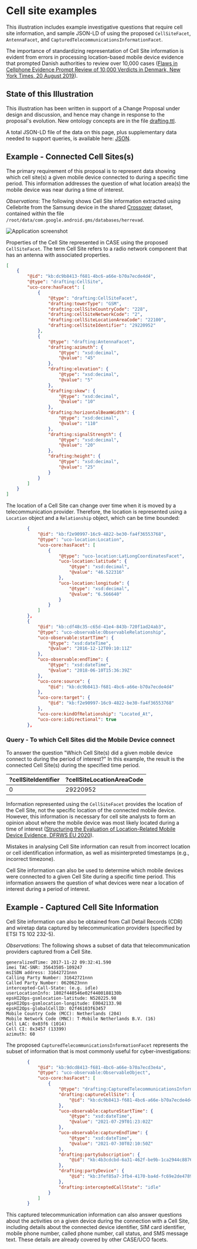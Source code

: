 # Cell site examples

This illustration includes example investigative questions that require cell site information, and sample JSON-LD of using the proposed `CellSiteFacet`, `AntennaFacet`, and `CapturedTelecommunicationsInformationFacet`.

The importance of standardizing representation of Cell Site information is evident from errors in processing location-based mobile device evidence that prompted Danish authorities to review over 10,000 cases ([Flaws in Cellphone Evidence Prompt Review of 10,000 Verdicts in Denmark, New York Times, 20 August 2019](https://www.nytimes.com/2019/08/20/world/europe/denmark-cellphone-data-courts.html)).


## State of this Illustration

This illustration has been written in support of a Change Proposal under design and discussion, and hence may change in response to the proposal's evolution. New ontology concepts are in the file [drafting.ttl](drafting.ttl).

A total JSON-LD file of the data on this page, plus supplementary data needed to support queries, is available here: [JSON](cell_tower.json).


## Example - Connected Cell Sites(s)

The primary requirement of this proposal is to represent data showing which cell site(s) a given mobile device connected to during a specific time period. This information addresses the question of what location area(s) the mobile device was near during a time of interest.

*Observations*: The following shows Cell Site information extracted using Cellebrite from the Samsung device in the shared [Crossover](https://caseontology.org/examples/crossover/) dataset, contained within the file `/root/data/com.google.android.gms/databases/herrevad`.

![Application screenshot](https://files.caseontology.org/CASE-Examples/examples/illustrations/cell_tower/Picture1.png)

Properties of the Cell Site represented in CASE using the proposed `CellSiteFacet`. The term Cell Site refers to a radio network component that has an antenna with associated properties.

```json
[
    {
        "@id": "kb:dc9b8413-f681-4bc6-a66e-b70a7ecde4d4",
        "@type": "drafting:CellSite",
        "uco-core:hasFacet": [
            {
                "@type": "drafting:CellSiteFacet",
                "drafting:towerType": "GSM",
                "drafting:cellSiteCountryCode": "228",
                "drafting:cellSiteNetworkCode": "2",
                "drafting:cellSiteLocationAreaCode": "22100",
                "drafting:cellSiteIdentifier": "29220952"
            },
            {
                "@type": "drafting:AntennaFacet",
                "drafting:azimuth": {
                    "@type": "xsd:decimal",
                    "@value": "45"
                },
                "drafting:elevation": {
                    "@type": "xsd:decimal",
                    "@value": "5"
                },
                "drafting:skew": {
                    "@type": "xsd:decimal",
                    "@value": "10"
                },
                "drafting:horizontalBeamWidth": {
                    "@type": "xsd:decimal",
                    "@value": "110"
                },
                "drafting:signalStrength": {
                    "@type": "xsd:decimal",
                    "@value": "20"
                },
                "drafting:height": {
                    "@type": "xsd:decimal",
                    "@value": "25"
                }
            }
        ]
    }
]
```

The location of a Cell Site can change over time when it is moved by a telecommunication provider. Therefore, the location is represented using a `Location` object and a `Relationship` object, which can be time bounded:

```json
        {
            "@id": "kb:f2e90997-16c9-4822-be30-fa4f36553768",
            "@type": "uco-location:Location",
            "uco-core:hasFacet": [
                {
                    "@type": "uco-location:LatLongCoordinatesFacet",
                    "uco-location:latitude": {
                        "@type": "xsd:decimal",
                        "@value": "46.522316"
                    },
                    "uco-location:longitude": {
                        "@type": "xsd:decimal",
                        "@value": "6.566640"
                    }
                }
            ]
        },
        {
            "@id": "kb:cdf48c35-c65d-41e4-843b-720f1ad24ab3",
            "@type": "uco-observable:ObservableRelationship",
            "uco-observable:startTime": {
                "@type": "xsd:dateTime",
                "@value": "2016-12-12T09:10:11Z"
            },
            "uco-observable:endTime": {
                "@type": "xsd:dateTime",
                "@value": "2018-06-10T15:36:39Z"
            },
            "uco-core:source": {
                "@id": "kb:dc9b8413-f681-4bc6-a66e-b70a7ecde4d4"
            },
            "uco-core:target": {
                "@id": "kb:f2e90997-16c9-4822-be30-fa4f36553768"
            },
            "uco-core:kindOfRelationship": "Located_At",
            "uco-core:isDirectional": true
        },
```


### Query - To which Cell Sites did the Mobile Device connect

To answer the question "Which Cell Site(s) did a given mobile device connect to during the period of interest?" In this example, the result is the connected Cell Site(s) during the specified time period.

| ?cellSiteIdentifier | ?cellSiteLocationAreaCode |
| --- | --- |
| 0 | 29220952 | 22100 |

Information represented using the `CellSiteFacet` provides the location of the Cell Site, not the specific location of the connected mobile device. However, this information is necessary for cell site analysts to form an opinion about where the mobile device was most likely located during a time of interest ([Structuring the Evaluation of Location-Related Mobile Device Evidence, DFRWS EU 2020](https://doi.org/10.1016/j.fsidi.2020.300928)).

Mistakes in analysing Cell Site information can result from incorrect location or cell identification information, as well as misinterpreted timestamps (e.g., incorrect timezone).

Cell Site information can also be used to determine which mobile devices were connected to a given Cell Site during a specific time period. This information answers the question of what devices were near a location of interest during a period of interest.


## Example - Captured Cell Site Information

Cell Site information can also be obtained from Call Detail Records (CDR) and wiretap data captured by telecommunication providers (specified by ETSI TS 102 232-5).

*Observations*: The following shows a subset of data that telecommunication providers captured from a Cell Site.

```
generalizedTime: 2017-11-22 09:32:41.590
imei TAC-SNR: 35643505-109247
msISDN address: 31642721nnn
Calling Party Number: 31642721nnn
Called Party Number: 0620623nnn
intercepted-Call-State: (e.g. idle)
userLocationInfo: 1802f440546e02f4400188130b
epsHI2Ops-gsmlocation-latitude: N520225.98
epsHI2Ops-gsmlocation-longitude: E0042133.98
epsHI2Ops-globalCellID: 02f46103f63457
Mobile Country Code (MCC): Netherlands (204)
Mobile Network Code (MNC): T-Mobile Netherlands B.V. (16)
Cell LAC: 0x03f6 (1014)
Cell CI: 0x3457 (13399)
azimuth: 60
```

The proposed `CapturedTelecommunicationsInformationFacet` represents the subset of information that is most commonly useful for cyber-investigations:

```json
        {
            "@id": "kb:9dcd8413-f681-4bc6-a66e-b70a7ecd3e4a",
            "@type": "uco-observable:ObservableObject",
            "uco-core:hasFacet": [
                {
                    "@type": "drafting:CapturedTelecommunicationsInformationFacet",
                    "drafting:captureCellSite": {
                        "@id": "kb:dc9b8413-f681-4bc6-a66e-b70a7ecde4d4"
                    },
                    "uco-observable:captureStartTime": {
                        "@type": "xsd:dateTime",
                        "@value": "2021-07-29T01:23:02Z"
                    },
                    "uco-observable:captureEndTime": {
                        "@type": "xsd:dateTime",
                        "@value": "2021-07-30T02:10:50Z"
                    },
                    "drafting:partySubscription": {
                        "@id": "kb:4b3cdcbd-6a31-462f-be9b-1ca2944c8876"
                    },
                    "drafting:partyDevice": {
                        "@id": "kb:3fef85a7-3fb4-4170-ba4d-fc69e2de4789"
                    },
                    "drafting:interceptedCallState": "idle"
                }
            ]
        }
```

This captured telecommunication information can also answer questions about the activities on a given device during the connection with a Cell Site, including details about the connected device identifier, SIM card identifier, mobile phone number, called phone number, call status, and SMS message text. These details are already covered by other CASE/UCO facets.
